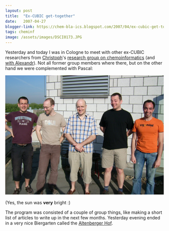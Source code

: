 ```yaml
---
layout: post
title:  "Ex-CUBIC get-together"
date:   2007-04-27
blogger-link: https://chem-bla-ics.blogspot.com/2007/04/ex-cubic-get-together.html
tags: cheminf
image: /assets/images/DSCI0173.JPG
---
```


Yesterday and today I was in Cologne to meet with other ex-CUBIC researchers from [Christoph](http://wiki.cubic.uni-koeln.de/blog/)'s
[research group on chemoinformatics](http://almost.cubic.uni-koeln.de/jrg) (and [with Alexandr](http://kemistry-desktop.blogspot.com/2007/04/gsoc-meeting-with-alexandr.html)).
Not all former group members where there, but on the other hand we were complemented with Pascal:

![](/assets/images/DSCI0173.JPG)

(Yes, the sun was **very** bright :)

The program was consisted of a couple of group things, like making a short list of articles to write up in the next
few months. Yesterday evening ended in a very nice Biergarten called the [Altenberger Hof](http://www.kneipen-suche.com/koeln-altenberger_hof-2541.html).
